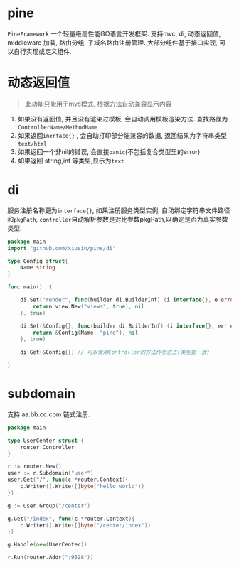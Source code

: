 # pine #

`PineFramework`  一个轻量级高性能GO语言开发框架.  支持mvc, di, 动态返回值, middleware 加载, 路由分组, 子域名路由注册管理.
大部分组件基于接口实现, 可以自行实现或定义组件. 

 # 动态返回值 #
> 此功能只能用于mvc模式, 根据方法自动兼容显示内容

1. 如果没有返回值, 并且没有渲染过模板, 会自动调用模板渲染方法. 查找路径为 `ControllerName/MethodName`
2. 如果返回`inerface{}` , 会自动打印部分能兼容的数据, 返回结果为字符串类型 `text/html`
3. 如果返回一个非nil的错误, 会直接`panic`(不包括复合类型里的error)
4. 如果返回 string,int 等类型,显示为`text`


# di # 
服务注册名称更为`interface{}`,  如果注册服务类型实例, 自动绑定字符串文件路径和`pkgPath`,
`controller`自动解析参数是对比参数pkgPath,以确定是否为真实参数类型.  

```go
package main
import "github.com/xiusin/pine/di"

type Config struct{
    Name string
}

func main()  {

 	di.Set("render", func(builder di.BuilderInf) (i interface{}, e error) {
 		return view.New("views", true), nil
 	}, true)

    di.Set(&Config{}, func(builder di.BuilderInf) (i interface{}, err error) {
        return &Config{Name: "pine"}, nil
    }, true)
    
    di.Get(&Config{}) // 可以使用Controller的方法传参进去(类型要一致)

}
```


# subdomain # 
支持 aa.bb.cc.com 链式注册. 

```go
package main

type UserCenter struct {
    router.Controller
}

r := router.New()
user := r.Subdomain("user")
user.Get("/", func(c *router.Context){
    c.Writer().Write([]byte("hello world"))
})

g := user.Group("/center")

g.Get("/index", func(c *router.Context){
    c.Writer().Write([]byte("/center/index"))
})

g.Handle(new(UserCenter))

r.Run(router.Addr(":9528"))
```


